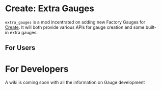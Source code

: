 # Create: Extra Gauges

`extra_gauges` is a mod incentrated on adding new Factory Gauges for [Create](https://www.curseforge.com/minecraft/mc-mods/create).
It will both provide various APIs for gauge creation and some built-in extra gauges.

## For Users


# For Developers
A wiki is coming soon with all the information on Gauge development